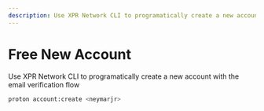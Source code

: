 ```yaml
---
description: Use XPR Network CLI to programatically create a new account with the email verification flow
---
```


# Free New Account

Use XPR Network CLI to programatically create a new account with the email verification flow


```sh
proton account:create <neymarjr>
```
